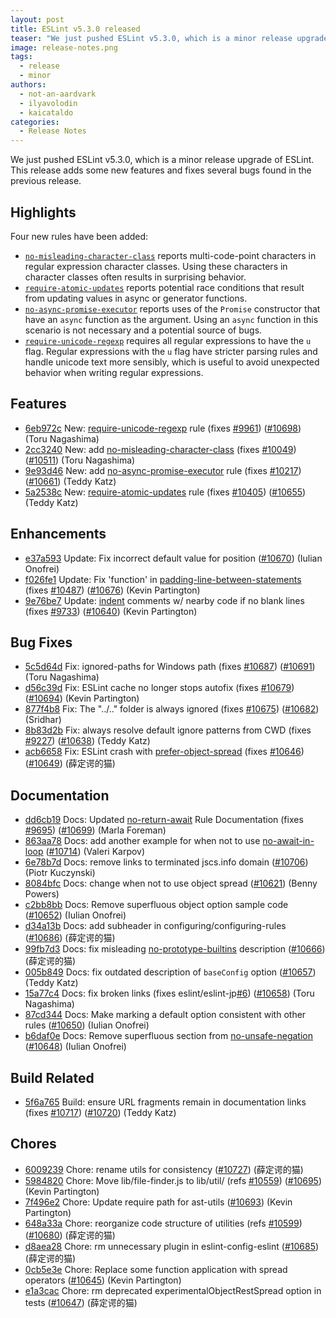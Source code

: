 ```yaml
---
layout: post
title: ESLint v5.3.0 released
teaser: "We just pushed ESLint v5.3.0, which is a minor release upgrade of ESLint. This release adds some new features and fixes several bugs found in the previous release."
image: release-notes.png
tags:
  - release
  - minor
authors:
  - not-an-aardvark
  - ilyavolodin
  - kaicataldo
categories:
  - Release Notes
---
```


We just pushed ESLint v5.3.0, which is a minor release upgrade of ESLint. This release adds some new features and fixes several bugs found in the previous release.

## Highlights

Four new rules have been added:

* [`no-misleading-character-class`](/docs/rules/no-misleading-character-class) reports multi-code-point characters in regular expression character classes. Using these characters in character classes often results in surprising behavior.
* [`require-atomic-updates`](/docs/rules/require-atomic-updates) reports potential race conditions that result from updating values in async or generator functions.
* [`no-async-promise-executor`](/docs/rules/no-async-promise-executor) reports uses of the `Promise` constructor that have an `async` function as the argument. Using an `async` function in this scenario is not necessary and a potential source of bugs.
* [`require-unicode-regexp`](/docs/rules/require-unicode-regexp) requires all regular expressions to have the `u` flag. Regular expressions with the `u` flag have stricter parsing rules and handle unicode text more sensibly, which is useful to avoid unexpected behavior when writing regular expressions.

## Features


* [6eb972c](https://github.com/eslint/eslint/commit/6eb972c) New: [require-unicode-regexp](/docs/rules/require-unicode-regexp) rule (fixes [#9961](https://github.com/eslint/eslint/issues/9961)) ([#10698](https://github.com/eslint/eslint/issues/10698)) (Toru Nagashima)
* [2cc3240](https://github.com/eslint/eslint/commit/2cc3240) New: add [no-misleading-character-class](/docs/rules/no-misleading-character-class) (fixes [#10049](https://github.com/eslint/eslint/issues/10049)) ([#10511](https://github.com/eslint/eslint/issues/10511)) (Toru Nagashima)
* [9e93d46](https://github.com/eslint/eslint/commit/9e93d46) New: add [no-async-promise-executor](/docs/rules/no-async-promise-executor) rule (fixes [#10217](https://github.com/eslint/eslint/issues/10217)) ([#10661](https://github.com/eslint/eslint/issues/10661)) (Teddy Katz)
* [5a2538c](https://github.com/eslint/eslint/commit/5a2538c) New: [require-atomic-updates](/docs/rules/require-atomic-updates) rule (fixes [#10405](https://github.com/eslint/eslint/issues/10405)) ([#10655](https://github.com/eslint/eslint/issues/10655)) (Teddy Katz)




## Enhancements


* [e37a593](https://github.com/eslint/eslint/commit/e37a593) Update: Fix incorrect default value for position ([#10670](https://github.com/eslint/eslint/issues/10670)) (Iulian Onofrei)
* [f026fe1](https://github.com/eslint/eslint/commit/f026fe1) Update: Fix 'function' in [padding-line-between-statements](/docs/rules/padding-line-between-statements) (fixes [#10487](https://github.com/eslint/eslint/issues/10487)) ([#10676](https://github.com/eslint/eslint/issues/10676)) (Kevin Partington)
* [9e76be7](https://github.com/eslint/eslint/commit/9e76be7) Update: [indent](/docs/rules/indent) comments w/ nearby code if no blank lines (fixes [#9733](https://github.com/eslint/eslint/issues/9733)) ([#10640](https://github.com/eslint/eslint/issues/10640)) (Kevin Partington)




## Bug Fixes


* [5c5d64d](https://github.com/eslint/eslint/commit/5c5d64d) Fix: ignored-paths for Windows path (fixes [#10687](https://github.com/eslint/eslint/issues/10687)) ([#10691](https://github.com/eslint/eslint/issues/10691)) (Toru Nagashima)
* [d56c39d](https://github.com/eslint/eslint/commit/d56c39d) Fix: ESLint cache no longer stops autofix (fixes [#10679](https://github.com/eslint/eslint/issues/10679)) ([#10694](https://github.com/eslint/eslint/issues/10694)) (Kevin Partington)
* [877f4b8](https://github.com/eslint/eslint/commit/877f4b8) Fix: The "../.." folder is always ignored (fixes [#10675](https://github.com/eslint/eslint/issues/10675)) ([#10682](https://github.com/eslint/eslint/issues/10682)) (Sridhar)
* [8b83d2b](https://github.com/eslint/eslint/commit/8b83d2b) Fix: always resolve default ignore patterns from CWD (fixes [#9227](https://github.com/eslint/eslint/issues/9227)) ([#10638](https://github.com/eslint/eslint/issues/10638)) (Teddy Katz)
* [acb6658](https://github.com/eslint/eslint/commit/acb6658) Fix: ESLint crash with [prefer-object-spread](/docs/rules/prefer-object-spread) (fixes [#10646](https://github.com/eslint/eslint/issues/10646)) ([#10649](https://github.com/eslint/eslint/issues/10649)) (薛定谔的猫)




## Documentation


* [dd6cb19](https://github.com/eslint/eslint/commit/dd6cb19) Docs: Updated [no-return-await](/docs/rules/no-return-await) Rule Documentation (fixes [#9695](https://github.com/eslint/eslint/issues/9695)) ([#10699](https://github.com/eslint/eslint/issues/10699)) (Marla Foreman)
* [863aa78](https://github.com/eslint/eslint/commit/863aa78) Docs: add another example for when not to use [no-await-in-loop](/docs/rules/no-await-in-loop) ([#10714](https://github.com/eslint/eslint/issues/10714)) (Valeri Karpov)
* [6e78b7d](https://github.com/eslint/eslint/commit/6e78b7d) Docs: remove links to terminated jscs.info domain ([#10706](https://github.com/eslint/eslint/issues/10706)) (Piotr Kuczynski)
* [8084bfc](https://github.com/eslint/eslint/commit/8084bfc) Docs: change when not to use object spread ([#10621](https://github.com/eslint/eslint/issues/10621)) (Benny Powers)
* [c2bb8bb](https://github.com/eslint/eslint/commit/c2bb8bb) Docs: Remove superfluous object option sample code ([#10652](https://github.com/eslint/eslint/issues/10652)) (Iulian Onofrei)
* [d34a13b](https://github.com/eslint/eslint/commit/d34a13b) Docs: add subheader in configuring/configuring-rules ([#10686](https://github.com/eslint/eslint/issues/10686)) (薛定谔的猫)
* [99fb7d3](https://github.com/eslint/eslint/commit/99fb7d3) Docs: fix misleading [no-prototype-builtins](/docs/rules/no-prototype-builtins) description ([#10666](https://github.com/eslint/eslint/issues/10666)) (薛定谔的猫)
* [005b849](https://github.com/eslint/eslint/commit/005b849) Docs: fix outdated description of `baseConfig` option ([#10657](https://github.com/eslint/eslint/issues/10657)) (Teddy Katz)
* [15a77c4](https://github.com/eslint/eslint/commit/15a77c4) Docs: fix broken links (fixes eslint/eslint-jp[#6](https://github.com/eslint/eslint/issues/6)) ([#10658](https://github.com/eslint/eslint/issues/10658)) (Toru Nagashima)
* [87cd344](https://github.com/eslint/eslint/commit/87cd344) Docs: Make marking a default option consistent with other rules ([#10650](https://github.com/eslint/eslint/issues/10650)) (Iulian Onofrei)
* [b6daf0e](https://github.com/eslint/eslint/commit/b6daf0e) Docs: Remove superfluous section from [no-unsafe-negation](/docs/rules/no-unsafe-negation) ([#10648](https://github.com/eslint/eslint/issues/10648)) (Iulian Onofrei)






## Build Related


* [5f6a765](https://github.com/eslint/eslint/commit/5f6a765) Build: ensure URL fragments remain in documentation links (fixes [#10717](https://github.com/eslint/eslint/issues/10717)) ([#10720](https://github.com/eslint/eslint/issues/10720)) (Teddy Katz)




## Chores


* [6009239](https://github.com/eslint/eslint/commit/6009239) Chore: rename utils for consistency ([#10727](https://github.com/eslint/eslint/issues/10727)) (薛定谔的猫)
* [5984820](https://github.com/eslint/eslint/commit/5984820) Chore: Move lib/file-finder.js to lib/util/ (refs [#10559](https://github.com/eslint/eslint/issues/10559)) ([#10695](https://github.com/eslint/eslint/issues/10695)) (Kevin Partington)
* [7f496e2](https://github.com/eslint/eslint/commit/7f496e2) Chore: Update require path for ast-utils ([#10693](https://github.com/eslint/eslint/issues/10693)) (Kevin Partington)
* [648a33a](https://github.com/eslint/eslint/commit/648a33a) Chore: reorganize code structure of utilities (refs [#10599](https://github.com/eslint/eslint/issues/10599)) ([#10680](https://github.com/eslint/eslint/issues/10680)) (薛定谔的猫)
* [d8aea28](https://github.com/eslint/eslint/commit/d8aea28) Chore: rm unnecessary plugin in eslint-config-eslint ([#10685](https://github.com/eslint/eslint/issues/10685)) (薛定谔的猫)
* [0cb5e3e](https://github.com/eslint/eslint/commit/0cb5e3e) Chore: Replace some function application with spread operators ([#10645](https://github.com/eslint/eslint/issues/10645)) (Kevin Partington)
* [e1a3cac](https://github.com/eslint/eslint/commit/e1a3cac) Chore: rm deprecated experimentalObjectRestSpread option in tests ([#10647](https://github.com/eslint/eslint/issues/10647)) (薛定谔的猫)
